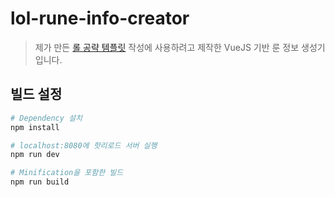 # lol-rune-info-creator

> 제가 만든 [롤 공략 템플릿](https://github.com/XiNiHa/Ruliweb-LoL-Manual-Template) 작성에 사용하려고 제작한 VueJS 기반 룬 정보 생성기입니다.

## 빌드 설정

``` bash
# Dependency 설치
npm install

# localhost:8080에 핫리로드 서버 실행
npm run dev

# Minification을 포함한 빌드
npm run build
```
